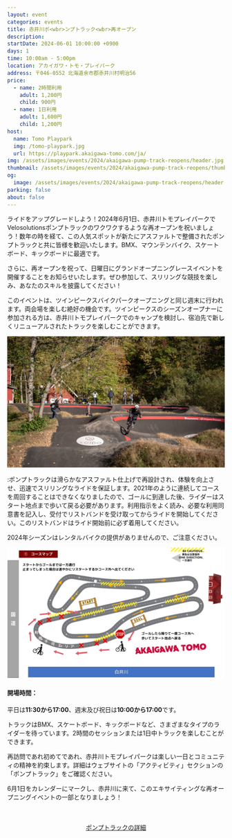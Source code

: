 ```yaml
---
layout: event
categories: events
title: 赤井川ポ<wbr>ンプトラック<wbr>再オープン
description:
startDate: 2024-06-01 10:00:00 +0900
days: 1
time: 10:00am - 5:00pm
location: アカイガワ・トモ・プレイパーク
address: 〒046-0552 北海道余市郡⾚井川村明治56
price:
  - name: 2時間利用
    adult: 1,200円
    child: 900円
  - name: 1日利用
    adult: 1,600円
    child: 1,200円
host:
  name: Tomo Playpark
  img: /tomo-playpark.jpg
  url: https://playpark.akaigawa-tomo.com/ja/
img: /assets/images/events/2024/akaigawa-pump-track-reopens/header.jpg
thumbnail: /assets/images/events/2024/akaigawa-pump-track-reopens/thumb.jpg
og:
  image: /assets/images/events/2024/akaigawa-pump-track-reopens/header.jpg
parking: false
about: false
---
```

<span class="ja">ライドを<wbr>アップグレードしよう！<wbr>2024年6月1日、<wbr>赤井川トモプレイパークで<wbr>Velosolutionsポンプトラックの<wbr>ワクワクするような<wbr>再オープンを<wbr>祝いましょう！<wbr>数年の<wbr>時を<wbr>経て、<wbr>この<wbr>人気スポットが<wbr>新たに<wbr>アスファルトで<wbr>整備された<wbr>ポンプトラックと<wbr>共に<wbr>皆様を<wbr>歓迎いたします。<wbr>BMX、<wbr>マウンテンバイク、<wbr>スケートボード、<wbr>キックボードに<wbr>最適です。</span>

<span class="ja">さらに、<wbr>再オープンを<wbr>祝って、<wbr>日曜日に<wbr>グランドオープニングレースイベントを<wbr>開催する<wbr>ことを<wbr>お知らせいたします。<wbr>ぜひ<wbr>参加して、<wbr>スリリングな<wbr>競技を<wbr>楽しみ、<wbr>あなたの<wbr>スキルを<wbr>披露してください！</span>

<span class="ja">この<wbr>イベントは、<wbr>ツインピークスバイクパークオープニングと<wbr>同じ<wbr>週末に<wbr>行われます。<wbr>両会場を<wbr>楽しむ<wbr>絶好の<wbr>機会です。<wbr>ツインピークスの<wbr>シーズンオープナーに<wbr>参加される<wbr>方は、<wbr>赤井川トモプレイパークでの<wbr>キャンプを<wbr>検討し、<wbr>宿泊先で<wbr>新しく<wbr>リニューアルされた<wbr>トラックを<wbr>楽しむことができます。</span>

![](/assets/images/events/2024/akaigawa-pump-track-reopens/riders.jpg)

<span class="ja">:ポンプトラックは<wbr>滑らかな<wbr>アスファルト仕上げで<wbr>再設計され、<wbr>体験を<wbr>向上させ、<wbr>迅速で<wbr>スリリングな<wbr>ライドを<wbr>保証します。<wbr>2021年のように<wbr>連続して<wbr>コースを<wbr>周回する<wbr>ことは<wbr>できなくなりましたので、<wbr>ゴールに<wbr>到達した<wbr>後、<wbr>ライダーは<wbr>スタート地点まで<wbr>歩いて<wbr>戻る<wbr>必要が<wbr>あります。<wbr>利用指示を<wbr>よく<wbr>読み、<wbr>必要な<wbr>利用同意書を<wbr>記入し、<wbr>受付で<wbr>リストバンドを<wbr>受け取ってから<wbr>ライドを<wbr>開始してください。<wbr>この<wbr>リストバンドは<wbr>ライド開始前に<wbr>必ず<wbr>着用してください。</span>

<span class="ja">2024年シーズンは<wbr>レンタルバイクの<wbr>提供が<wbr>ありませんので、<wbr>ご注意ください。</span>

![](/assets/images/events/2024/akaigawa-pump-track-reopens/map.jpg)

#### 開場時間：
<span class="ja">平日は<strong ><wbr>11:30から<wbr>17:00</strong>、<wbr>週末及び祝日は<strong ><wbr>10:00から<wbr>17:00</strong>です。</span>

<span class="ja">トラックは<wbr>BMX、<wbr>スケートボード、<wbr>キックボードなど、<wbr>さまざまな<wbr>タイプの<wbr>ライダーを<wbr>待っています。<wbr>2時間の<wbr>セッションまたは<wbr>1日中トラックを<wbr>楽しむことができます。</span>

<span class="ja">再訪問であれ初めてであれ、<wbr>赤井川トモプレイパークは<wbr>楽しい<wbr>一日と<wbr>コミュニティの<wbr>精神を<wbr>約束します。<wbr>詳細は<wbr>ウェブサイトの<wbr>「アクティビティ」セクションの<wbr>「ポンプトラック」を<wbr>ご確認ください。</span>

<span class="ja">6月<wbr>1日を<wbr>カレンダーに<wbr>マークし、<wbr>赤井川に<wbr>来て、<wbr>この<wbr>エキサイティングな<wbr>再オープニングイベントの<wbr>一部と<wbr>なりましょう！</span>

<div style="text-align:center; margin:50px 0;">
  <a class="btn btn-primary" href="https://playpark.akaigawa-tomo.com/ja/activities/pumptrack/" target="_blank">ポンプトラックの詳細</a>
</div>
